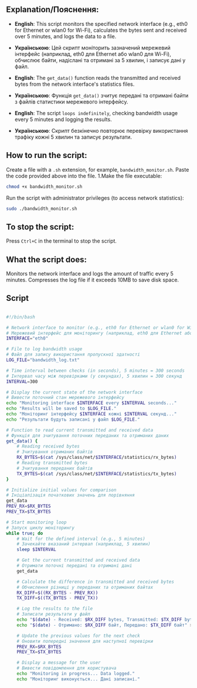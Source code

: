 ## Explanation/Пояснення:

- **English**: This script monitors the specified network interface (e.g., eth0 for Ethernet or wlan0 for Wi-Fi), calculates the bytes sent and received over 5 minutes, and logs the data to a file.
- **Українською**: Цей скрипт моніторить зазначений мережевий інтерфейс (наприклад, eth0 для Ethernet або wlan0 для Wi-Fi), обчислює байти, надіслані та отримані за 5 хвилин, і записує дані у файл.

- **English**: The ```get_data()``` function reads the transmitted and received bytes from the network interface's statistics files.
- **Українською**: Функція ```get_data()``` зчитує передані та отримані байти з файлів статистики мережевого інтерфейсу.

- **English**: The script ```loops indefinitely```, checking bandwidth usage every 5 minutes and logging the results.
- **Українською**: Скрипт безкінечно повторює перевірку використання трафіку кожні 5 хвилин та записує результати.

## How to run the script:
Create a file with a ```.sh``` extension, for example, ```bandwidth_monitor.sh```.
Paste the code provided above into the file.
1.Make the file executable:

```bash
chmod +x bandwidth_monitor.sh
```

Run the script with administrator privileges (to access network statistics):

```bash
sudo ./bandwidth_monitor.sh
```
## To stop the script:
Press ```Ctrl+C``` in the terminal to stop the script.

## What the script does:
Monitors the network interface and logs the amount of traffic every 5 minutes.
Compresses the log file if it exceeds 10MB to save disk space.

## Script

```bash

#!/bin/bash

# Network interface to monitor (e.g., eth0 for Ethernet or wlan0 for Wi-Fi)
# Мережевий інтерфейс для моніторингу (наприклад, eth0 для Ethernet або wlan0 для Wi-Fi)
INTERFACE="eth0"

# File to log bandwidth usage
# Файл для запису використання пропускної здатності
LOG_FILE="bandwidth_log.txt"

# Time interval between checks (in seconds), 5 minutes = 300 seconds
# Інтервал часу між перевірками (у секундах), 5 хвилин = 300 секунд
INTERVAL=300

# Display the current state of the network interface
# Вивести поточний стан мережевого інтерфейсу
echo "Monitoring interface $INTERFACE every $INTERVAL seconds..."
echo "Results will be saved to $LOG_FILE."
echo "Моніторинг інтерфейсу $INTERFACE кожні $INTERVAL секунд..."
echo "Результати будуть записані у файл $LOG_FILE."

# Function to read current transmitted and received data
# Функція для зчитування поточних переданих та отриманих даних
get_data() {
    # Reading received bytes
    # Зчитування отриманих байтів
    RX_BYTES=$(cat /sys/class/net/$INTERFACE/statistics/rx_bytes)  
    # Reading transmitted bytes
    # Зчитування переданих байтів
    TX_BYTES=$(cat /sys/class/net/$INTERFACE/statistics/tx_bytes)  
}

# Initialize initial values for comparison
# Ініціалізація початкових значень для порівняння
get_data
PREV_RX=$RX_BYTES
PREV_TX=$TX_BYTES

# Start monitoring loop
# Запуск циклу моніторингу
while true; do
    # Wait for the defined interval (e.g., 5 minutes)
    # Зачекайте вказаний інтервал (наприклад, 5 хвилин)
    sleep $INTERVAL

    # Get the current transmitted and received data
    # Отримати поточні передані та отримані дані
    get_data

    # Calculate the difference in transmitted and received bytes
    # Обчислення різниці у переданих та отриманих байтах
    RX_DIFF=$((RX_BYTES - PREV_RX))  
    TX_DIFF=$((TX_BYTES - PREV_TX))  

    # Log the results to the file
    # Записати результати у файл
    echo "$(date) - Received: $RX_DIFF bytes, Transmitted: $TX_DIFF bytes" >> "$LOG_FILE"
    echo "$(date) - Отримано: $RX_DIFF байт, Передано: $TX_DIFF байт" >> "$LOG_FILE"

    # Update the previous values for the next check
    # Оновити попередні значення для наступної перевірки
    PREV_RX=$RX_BYTES
    PREV_TX=$TX_BYTES

    # Display a message for the user
    # Вивести повідомлення для користувача
    echo "Monitoring in progress... Data logged."
    echo "Моніторинг виконується... Дані записані."

````
